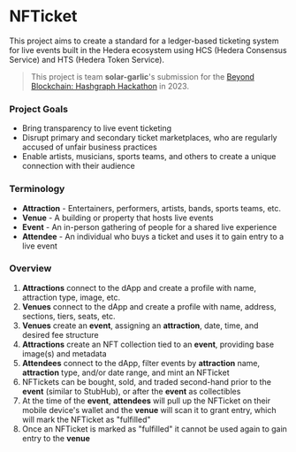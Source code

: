 # NFTicket

This project aims to create a standard for a ledger-based ticketing system for live events built in the Hedera ecosystem using HCS (Hedera Consensus Service) and HTS (Hedera Token Service).

>This project is team **solar-garlic**'s submission for the [Beyond Blockchain: Hashgraph Hackathon](https://go.beyondblockchain.dev/pg-homepage) in 2023.

### Project Goals
- Bring transparency to live event ticketing
- Disrupt primary and secondary ticket marketplaces, who are regularly accused of unfair business practices
- Enable artists, musicians, sports teams, and others to create a unique connection with their audience

### Terminology
- **Attraction** - Entertainers, performers, artists, bands, sports teams, etc.
- **Venue** - A building or property that hosts live events
- **Event** - An in-person gathering of people for a shared live experience
- **Attendee** - An individual who buys a ticket and uses it to gain entry to a live event

### Overview
1. **Attractions** connect to the dApp and create a profile with name, attraction type, image, etc.
2. **Venues** connect to the dApp and create a profile with name, address, sections, tiers, seats, etc.
3. **Venues** create an **event**, assigning an **attraction**, date, time, and desired fee structure
4. **Attractions** create an NFT collection tied to an **event**, providing base image(s) and metadata
5. **Attendees** connect to the dApp, filter events by **attraction** name, **attraction** type, and/or date range, and mint an NFTicket
6. NFTickets can be bought, sold, and traded second-hand prior to the **event** (similar to StubHub), or after the **event** as collectibles
7. At the time of the **event**, **attendees** will pull up the NFTicket on their mobile device's wallet and the **venue** will scan it to grant entry, which will mark the NFTicket as "fulfilled"
8. Once an NFTicket is marked as "fulfilled" it cannot be used again to gain entry to the **venue**
